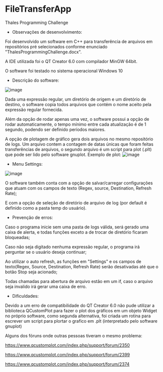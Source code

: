 # FileTransferApp

Thales Programming Challenge

- Observações de desenvolvimento:

Foi desenvolvido um software em C++ para transferência de arquivos em repositórios pré selecionados conforme enunciado "ThalesProgrammingChallenge.docx".

A IDE utilizada foi o QT Creator 6.0 com compilador MinGW 64bit. 

O software foi testado no sistema operacional Windows 10

- Descrição do software:

![image](https://user-images.githubusercontent.com/44126014/145903976-9d48d126-af55-466d-9a0a-0889ee66864e.png)


Dada uma expressão regular, um diretório de origem e um diretório de destino, o software copia todos arquivos que contém o nome aceito pela expressão regular fornecida.

Além da opção de rodar apenas uma vez, o software possui a opção de rodar automaticamente, o tempo mínimo entre cada atualização é de 1 segundo, podendo ser definido períodos maiores.

A opção de plotagem de gráfico gera dois arquivos no mesmo repositório de logs. Um arquivo contem a contagem de datas únicas que foram feitas transferências de arquivos, o segundo arquivo é um script para plot (.plt) que pode ser lido pelo software gnuplot. Exemplo de plot:
![image](https://user-images.githubusercontent.com/44126014/145903304-deee0951-e502-4963-96f2-4dfe7a8e3457.png)


- Menu Settings:


![image](https://user-images.githubusercontent.com/44126014/145906784-a121aa69-96ad-4ec3-8832-878c21cd4df5.png)

O software também conta com a opção de salvar/carregar configurações que atuam com os campos de texto (Regex, source, Destination, Refresh Rate);

E com a opção de seleção de diretório de arquivo de log (por default é definido como a pasta temp do usuário).



- Prevenção de erros:

Caso o programa inicie sem uma pasta de logs válida, será gerado uma caixa de alerta, e todas funções exceto a de trocar de diretório ficaram bloqueadas;

Caso não seja digitado nenhuma expressão regular, o programa irá perguntar se o usuário deseja continuar;

Ao utilizar o auto refresh, as funções em "Settings" e os campos de texto(Regex, Source, Destination, Refresh Rate) serão desativadas até que o botão Stop seja acionado;

Todas chamadas para abertura de arquivo estão em um if, caso o arquivo seja invalido irá gerar uma caixa de erro.



- Dificuldades:

Devido a um erro de compatibilidade do QT Creator 6.0 não pude utilizar a biblioteca QCustomPlot para fazer o plot dos gráficos em um objeto Widget no próprio software, como segunda alternativa, foi criada um rotina para escrever um script para plortar o grafico em .plt (interpretado pelo software gnuplot)


Alguns dos fóruns onde outras pessoas tiveram o mesmo problema:

https://www.qcustomplot.com/index.php/support/forum/2350

https://www.qcustomplot.com/index.php/support/forum/2399

https://www.qcustomplot.com/index.php/support/forum/2374
